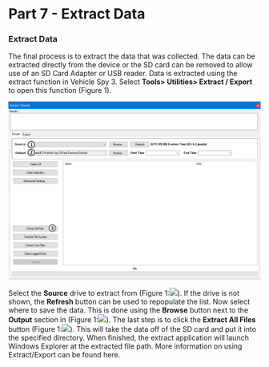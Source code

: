 # Part 7 - Extract Data

### Extract Data

The final process is to extract the data that was collected. The data can be extracted directly from the device or the SD card can be removed to allow use of an SD Card Adapter or USB reader. Data is extracted using the extract function in Vehicle Spy 3. Select **Tools> Utilities> Extract / Export** to open this function (Figure 1).

![Figure 1: The SD Card Extract Application.](../../.gitbook/assets/CoreMiniExtract.gif)

Select the **Source** drive to extract from (Figure 1:![](https://cdn.intrepidcs.net/support/VehicleSpy/assets/smOne.gif)). If the drive is not shown, the **Refresh** button can be used to repopulate the list. Now select where to save the data. This is done using the **Browse** button next to the **Output** section in (Figure 1:![](https://cdn.intrepidcs.net/support/VehicleSpy/assets/smTwo.gif)). The last step is to click the **Extract All Files** button (Figure 1:![](https://cdn.intrepidcs.net/support/VehicleSpy/assets/smThree.gif)). This will take the data off of the SD card and put it into the specified directory. When finished, the extract application will launch Windows Explorer at the extracted file path. More information on using Extract/Export can be found here.
